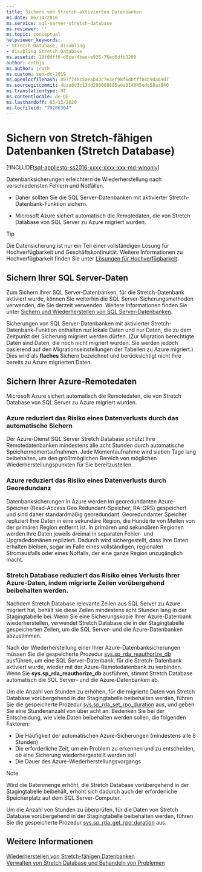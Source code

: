 ```yaml
---
title: Sichern von Stretch-aktivierten Datenbanken
ms.date: 06/14/2016
ms.service: sql-server-stretch-database
ms.reviewer: ''
ms.topic: conceptual
helpviewer_keywords:
- Stretch Database, disabling
- disabling Stretch Database
ms.assetid: 18f0dff0-d8ce-4bee-a935-76ed6dfb3208
author: rothja
ms.author: jroth
ms.custom: seo-dt-2019
ms.openlocfilehash: 897f748c5aeab43c7e3ef98f6dbfff84b9da69d7
ms.sourcegitcommit: 4baa8d3c13dd290068885aea914845ede58aa840
ms.translationtype: HT
ms.contentlocale: de-DE
ms.lasthandoff: 03/13/2020
ms.locfileid: "79286304"
---
```

# <a name="backup-stretch-enabled-databases-stretch-database"></a>Sichern von Stretch-fähigen Datenbanken (Stretch Database)
[!INCLUDE[tsql-appliesto-ss2016-xxxx-xxxx-xxx-md-winonly](../../includes/tsql-appliesto-ss2016-xxxx-xxxx-xxx-md-winonly.md)]


 Datenbanksicherungen erleichtern de Wiederherstellung nach verschiedensten Fehlern und Notfällen.  
  
 -   Daher sollten Sie die SQL Server-Datenbanken mit aktivierter Stretch-Datenbank-Funktion sichern.  
      
 -   Microsoft Azure sichert automatisch die Remotedaten, die von Stretch Database von SQL Server zu Azure migriert wurden.  

> [!TIP]
> Die Datensicherung ist nur ein Teil einer vollständigen Lösung für Hochverfügbarkeit und Geschäftskontinuität. Weitere Informationen zu Hochverfügbarkeit finden Sie unter [Lösungen für Hochverfügbarkeit](../../database-engine/sql-server-business-continuity-dr.md).
   
## <a name="back-up-your-sql-server-data"></a>Sichern Ihrer SQL Server-Daten  
  
Zum Sichern Ihrer SQL Server-Datenbanken, für die Stretch-Datenbank aktiviert wurde, können Sie weiterhin die SQL Server-Sicherungsmethoden verwenden, die Sie derzeit verwenden. Weitere Informationen finden Sie unter [Sichern und Wiederherstellen von SQL Server-Datenbanken](../../relational-databases/backup-restore/back-up-and-restore-of-sql-server-databases.md).
  
 Sicherungen von SQL Server-Datenbanken mit aktivierter Stretch-Datenbank-Funktion enthalten nur lokale Daten und nur Daten, die zu dem Zeitpunkt der Sicherung migriert werden dürfen. (Zur Migration berechtigte Daten sind Daten, die noch nicht migriert wurden. Sie werden jedoch basierend auf den Migrationseinstellungen der Tabellen zu Azure migriert.) Dies wird als **flaches** Sichern bezeichnet und berücksichtigt nicht Ihre bereits zu Azure migrierten Daten.  
  
## <a name="back-up-your-remote-azure-data"></a>Sichern Ihrer Azure-Remotedaten   
  
Microsoft Azure sichert automatisch die Remotedaten, die von Stretch Database von SQL Server zu Azure migriert wurden.    
### <a name="azure-reduces-the-risk-of-data-loss-with-automatic-backup"></a>Azure reduziert das Risiko eines Datenverlusts durch das automatische Sichern  
Der Azure-Dienst SQL Server Stretch Database schützt Ihre Remotedatenbanken mindestens alle acht Stunden durch automatische Speichermomentaufnahmen. Jede Momentaufnahme wird sieben Tage lang beibehalten, um den größtmöglichen Bereich von möglichen Wiederherstellungspunkten für Sie bereitzustellen.  
  
### <a name="azure-reduces-the-risk-of-data-loss-with-geo-redundancy"></a>Azure reduziert das Risiko eines Datenverlusts durch Georedundanz  
Datenbanksicherungen in Azure werden im georedundanten Azure-Speicher (Read-Access Geo Redundant-Speicher; RA-GRS) gespeichert und sind daher standardmäßig georedundant. Georedundanter Speicher repliziert Ihre Daten in eine sekundäre Region, die Hunderte von Meilen von der primären Region entfernt ist. In primären und sekundären Regionen werden Ihre Daten jeweils dreimal in separaten Fehler- und Upgradedomänen repliziert. Dadurch wird sichergestellt, dass Ihre Daten erhalten bleiben, sogar im Falle eines vollständigen, regionalen Stromausfalls oder eines Notfalls, der eine ganze Region unzugänglich macht.

### <a name="stretchRPO"></a>Stretch Database reduziert das Risiko eines Verlusts Ihrer Azure-Daten, indem migrierte Zeilen vorübergehend beibehalten werden.
Nachdem Stretch Database relevante Zeilen aus SQL Server zu Azure migriert hat, behält sie diese Zeilen mindestens acht Stunden lang in der Stagingtabelle bei. Wenn Sie eine Sicherungskopie Ihrer Azure-Datenbank wiederherstellen, verwendet Stretch Database die in der Stagingtabelle gespeicherten Zeilen, um die SQL Server- und die Azure-Datenbanken abzustimmen.

Nach der Wiederherstellung einer Ihrer Azure-Datenbanksicherungen müssen Sie die gespeicherte Prozedur [sys.sp_rda_reauthorize_db](../../relational-databases/system-stored-procedures/sys-sp-rda-reauthorize-db-transact-sql.md) ausführen, um eine SQL Server-Datenbank, für die Stretch-Datenbank aktiviert wurde, wieder mit der Azure-Remotedatenbank zu verbinden. Wenn Sie **sys.sp_rda_reauthorize_db** ausführen, stimmt Stretch Database automatisch die SQL Server- und die Azure-Datenbanken ab.

Um die Anzahl von Stunden zu erhöhen, für die migrierte Daten von Stretch Database vorübergehend in der Stagingtabelle beibehalten werden, führen Sie die gespeicherte Prozedur [sys.sp_rda_set_rpo_duration](../../relational-databases/system-stored-procedures/sys-sp-rda-set-rpo-duration-transact-sql.md) aus, und geben Sie eine Stundenanzahl von über acht an. Bedenken Sie bei der Entscheidung, wie viele Daten beibehalten werden sollen, die folgenden Faktoren:
-   Die Häufigkeit der automatischen Azure-Sicherungen (mindestens alle 8 Stunden)
-   Die erforderliche Zeit, um ein Problem zu erkennen und zu entscheiden, ob eine Sicherung wiederhergestellt werden soll
-   Die Dauer des Azure-Wiederherstellungsvorgangs

> [!NOTE]
> Wird die Datenmenge erhöht, die Stretch Database vorübergehend in der Stagingtabelle beibehält, erhöht sich dadurch auch der erforderliche Speicherplatz auf dem SQL Server-Computer.

Um die Anzahl von Stunden zu überprüfen, für die Daten von Stretch Database vorübergehend in der Stagingtabelle beibehalten werden, führen Sie die gespeicherte Prozedur [sys.sp_rda_get_rpo_duration](../../relational-databases/system-stored-procedures/sys-sp-rda-get-rpo-duration-transact-sql.md) aus.

## <a name="see-also"></a>Weitere Informationen  
[Wiederherstellen von Stretch-fähigen Datenbanken](../../sql-server/stretch-database/restore-stretch-enabled-databases-stretch-database.md)  
 [Verwalten von Stretch Database und Behandeln von Problemen](../../sql-server/stretch-database/manage-and-troubleshoot-stretch-database.md)   
   
  
  

